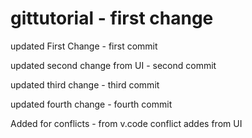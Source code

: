 # gittutorial - first change
updated First Change - first commit

updated second change from UI - second commit

updated third change - third commit

updated fourth change - fourth commit

Added for conflicts - from v.code
conflict addes from UI
